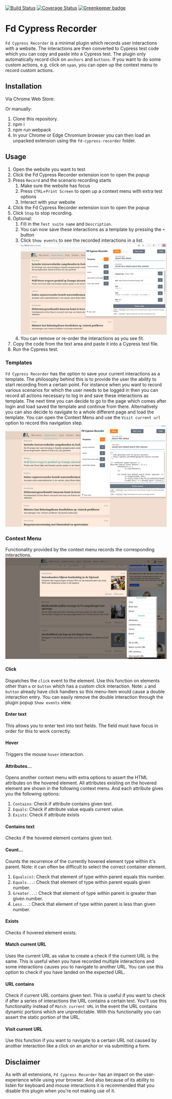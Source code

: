 [![Build Status](https://travis-ci.org/FDMediagroep/fd-cypress-recorder.svg?branch=master)](https://travis-ci.org/FDMediagroep/fd-cypress-recorder)
[![Coverage Status](https://coveralls.io/repos/github/FDMediagroep/fd-cypress-recorder/badge.svg?branch=master)](https://coveralls.io/github/FDMediagroep/fd-cypress-recorder?branch=master) [![Greenkeeper badge](https://badges.greenkeeper.io/FDMediagroep/fd-cypress-recorder.svg)](https://greenkeeper.io/)

# Fd Cypress Recorder

`Fd Cypress Recorder` is a minimal plugin which records user interactions with a website. The interactions are then converted to Cypress test code which you can copy and paste into a Cypress test.
The plugin only automatically record click on `anchors` and `buttons`. If you want to do some custom actions, e.g. click on `span`, you can open up the context menu to record custom actions.

## Installation

Via Chrome Web Store: 

Or manually:
1. Clone this repository.
1. npm i
1. npm run webpack
1. In your Chrome or Edge Chromium browser you can then load an unpacked extension using the `fd-cypress-recorder` folder.

## Usage

1. Open the website you want to test
1. Click the Fd Cypress Recorder extension icon to open the popup
1. Press `Record` and the scenario recording starts
    1. Make sure the website has focus
    1. Press `CTRL`+`Print Screen` to open up a context menu with extra test options
    1. Interact with your website
1. Click the Fd Cypress Recorder extension icon to open the popup
1. Click `Stop` to stop recording.
1. Optional:
    1. Fill in the `Test suite name` and `Description`.
    1. You can now save these interactions as a template by pressing the `+` button
    1. Click `Show events` to see the recorded interactions in a list.
    ![Events](/fd-cypress-recorder/screenshot3.jpg?raw=true "Events")
    1. You can remove or re-order the interactions as you see fit.
1. Copy the code from the text area and paste it into a Cypress test file.
1. Run the Cypress test.


### Templates
`Fd Cypress Recorder` has the option to save your current interactions as a template. The philosophy behind this is to provide the user the ability to start recording from a certain point.
For instance when you want to record various scenarios for which the user needs to be logged in then you can record all actions necessary to log in and save these interactions as template. The next time you can decide to go to the page which comes after login and load saved the template and continue from there.
Alternatively you can also decide to navigate to a whole different page and load the template. You can open the Context Menu and use the `Visit current url` option to record this navigation step.
![Templates](/fd-cypress-recorder/screenshot2.jpg?raw=true "Templates")


### Context Menu
Functionality provided by the context menu records the corresponding interactions.
![Context Menu](/fd-cypress-recorder/screenshot.jpg?raw=true "Context Menu")

#### Click
Dispatches the `click` event to the element. Use this function on elements other than `a` or `button` which has a custom click interaction.
Note: `a` and `button` already have click handlers so this menu-item would cause a double interaction entry. You can easily remove the double interaction through the plugin popup `Show events` view.

#### Enter text
This allows you to enter text into text fields. The field must have focus in order for this to work correctly.

#### Hover
Triggers the mouse `hover` interaction.

#### Attributes...
Opens another context menu with extra options to assert the HTML attributes on the hovered element. All attributes existing on the hovered element are shown in the following context menu. And each attribute gives you the following options:
1. `Contains`: Check if attribute contains given text.
1. `Equals`: Check if attribute value equals current value.
1. `Exists`: Check if attribute exists

#### Contains text
Checks if the hovered element contains given text.

#### Count...
Counts the recurrence of the currently hovered element type within it's parent.
Note: it can often be difficult to select the correct container element.
1. `Equals(`_`n`_`)`: Check that element of type within parent equals this number.
1. `Equals...`: Check that element of type within parent equals given number.
1. `Greater...`: Check that element of type within parent is greater than given number.
1. `Less...`: Check that element of type within parent is less than given number.

#### Exists
Checks if hovered element exists.

#### Match current URL
Uses the current URL as value to create a check if the current URL is the same. This is useful when you have recorded multiple interactions and some interactions causes you to navigate to another URL. You can use this option to check if you have landed on the expected URL.

#### URL contains
Check if current URL contains given text. This is useful if you want to check if after a series of interactions the URL contains a certain text. You'll use this functionality instead of `Match current URL` in the event the URL contains dynamic portions which are unpredictable. With this functionality you can assert the static portion of the URL.

#### Visit current URL
Use this function if you want to navigate to a certain URL not caused by another interaction like a click on an anchor or via submitting a form.

## Disclaimer

As with all extensions, `Fd Cypress Recorder` has an impact on the user-experience while using your browser. And also because of its ability to listen for keyboard and mouse interactions it is recommended that you disable this plugin when you're not making use of it. 
